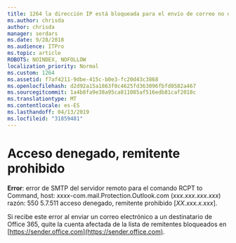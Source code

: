 ```yaml
---
title: 1264 la dirección IP está bloqueada para el envío de correo no deseado demasiado grande (550 5.7.51)
ms.author: chrisda
author: chrisda
manager: serdars
ms.date: 9/28/2018
ms.audience: ITPro
ms.topic: article
ROBOTS: NOINDEX, NOFOLLOW
localization_priority: Normal
ms.custom: 1264
ms.assetid: f7af4211-9dbe-415c-b0e3-fc20d43c3868
ms.openlocfilehash: d2d92a15a1863f0c4625fd363096fbfd0582a467
ms.sourcegitcommit: 1a4b8fa9e38a95ca811085af516edb81caf2018c
ms.translationtype: MT
ms.contentlocale: es-ES
ms.lasthandoff: 04/13/2019
ms.locfileid: "31859481"
---
```

# <a name="access-denied-banned-sender"></a>Acceso denegado, remitente prohibido

 **Error**: error de SMTP del servidor remoto para el comando RCPT to Command, host: *xxxx*-com.mail.Protection.Outlook.com (*xxx.xxx.xxx.xxx*) razón: 550 5.7.511 acceso denegado, remitente prohibido [*XX.xxx.x.xxx*]. 

Si recibe este error al enviar un correo electrónico a un destinatario de Office 365, quite la cuenta afectada de la lista de remitentes bloqueados en [https://sender.office.com](https://sender.office.com).
